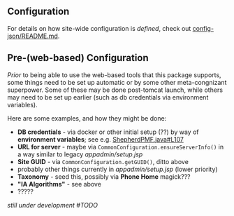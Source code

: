 ## Configuration

For details on how site-wide configuration is _defined_, check out [config-json/README.md](../../../../resources/bundles/config-json/README.md).

## Pre-(web-based) Configuration

_Prior_ to being able to use the web-based tools that this package supports, some things need to be set up automatic or by
some other meta-congnizant superpower.  Some of these may be done post-tomcat launch, while others may need to be set up earlier
(such as db credentials via environment variables).

Here are some examples, and how they might be done:

* **DB credentials** - via docker or other initial setup (??) by way of **environment variables**; see e.g. [ShepherdPMF.java#L107](../ShepherdPMF.java)
* **URL for server** - maybe via `CommonConfiguration.ensureServerInfo()` in a way similar to legacy _appadmin/setup.jsp_
* **Site GUID** - via `CommonConfiguration.getGUID()`, ditto above
* probably other things currently in _appadmin/setup.jsp_ (lower priority)
* **Taxonomy** - seed this, possibly via **Phone Home** magick???
* **"IA Algorithms"** - see above
*  ?????

_still under development #TODO_
